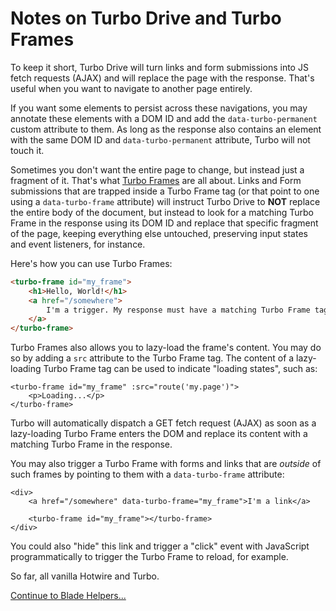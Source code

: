 # Notes on Turbo Drive and Turbo Frames

To keep it short, Turbo Drive will turn links and form submissions into JS fetch requests (AJAX) and will replace the page with the response. That's useful when you want to navigate to another page entirely.

If you want some elements to persist across these navigations, you may annotate these elements with a DOM ID and add the `data-turbo-permanent` custom attribute to them. As long as the response also contains an element with the same DOM ID and `data-turbo-permanent` attribute, Turbo will not touch it.

Sometimes you don't want the entire page to change, but instead just a fragment of it. That's what [Turbo Frames](https://turbo.hotwired.dev/handbook/frames) are all about. Links and Form submissions that are trapped inside a Turbo Frame tag (or that point to one using a `data-turbo-frame` attribute) will instruct Turbo Drive to **NOT** replace the entire body of the document, but instead to look for a matching Turbo Frame in the response using its DOM ID and replace that specific fragment of the page, keeping everything else untouched, preserving input states and event listeners, for instance.

Here's how you can use Turbo Frames:

```html
<turbo-frame id="my_frame">
    <h1>Hello, World!</h1>
    <a href="/somewhere">
        I'm a trigger. My response must have a matching Turbo Frame tag (same ID)
    </a>
</turbo-frame>
```

Turbo Frames also allows you to lazy-load the frame's content. You may do so by adding a `src` attribute to the Turbo Frame tag. The content of a lazy-loading Turbo Frame tag can be used to indicate "loading states", such as:

```blade
<turbo-frame id="my_frame" :src="route('my.page')">
    <p>Loading...</p>
</turbo-frame>
```

Turbo will automatically dispatch a GET fetch request (AJAX) as soon as a lazy-loading Turbo Frame enters the DOM and replace its content with a matching Turbo Frame in the response.

You may also trigger a Turbo Frame with forms and links that are _outside_ of such frames by pointing to them with a `data-turbo-frame` attribute:

```blade
<div>
    <a href="/somewhere" data-turbo-frame="my_frame">I'm a link</a>

    <turbo-frame id="my_frame"></turbo-frame>
</div>
```

You could also "hide" this link and trigger a "click" event with JavaScript programmatically to trigger the Turbo Frame to reload, for example.

So far, all vanilla Hotwire and Turbo.

[Continue to Blade Helpers...](/docs/{{version}}/blade-helpers)
